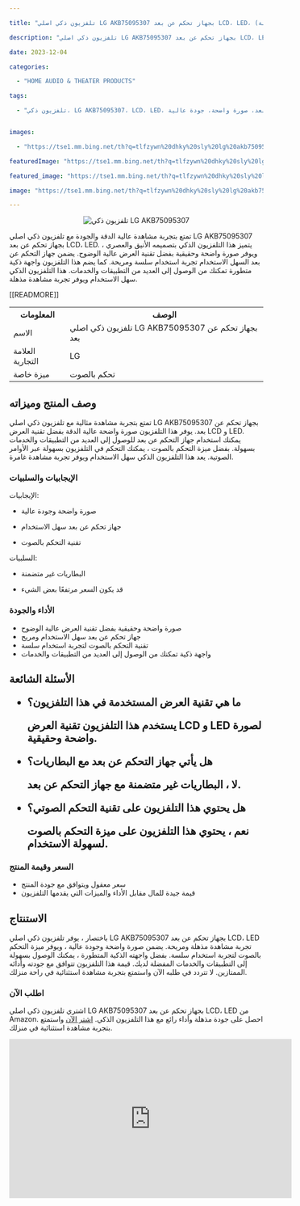 ---
title: "تلفزيون ذكي اصلي LG AKB75095307 بجهاز تحكم عن بعد LCD، LED، تلفزيون ذكي (البطاريات غير متضمنة)"
description: "تلفزيون ذكي اصلي LG AKB75095307 بجهاز تحكم عن بعد LCD، LED، التحكم بالصوت، البطاريات غير متضمنة"
date: 2023-12-04
categories:
  - "HOME AUDIO & THEATER PRODUCTS"
tags:
  - "تلفزيون ذكي، LG AKB75095307، LCD، LED، تحكم عن بعد، صورة واضحة، جودة عالية"

images:
  - "https://tse1.mm.bing.net/th?q=tlfzywn%20dhky%20sly%20lg%20akb75095307%20bjhz%20thkm%20n%20b%20d%20lcd%20led%20tlfzywn%20dhky%20lbtryt%20gyr%20mtdmn%20kode%20asin%20b07hr21cd5%20tag%20indrajaya%2020"
featuredImage: "https://tse1.mm.bing.net/th?q=tlfzywn%20dhky%20sly%20lg%20akb75095307%20bjhz%20thkm%20n%20b%20d%20lcd%20led%20tlfzywn%20dhky%20lbtryt%20gyr%20mtdmn%20kode%20asin%20b07hr21cd5%20tag%20indrajaya%2020"
featured_image: "https://tse1.mm.bing.net/th?q=tlfzywn%20dhky%20sly%20lg%20akb75095307%20bjhz%20thkm%20n%20b%20d%20lcd%20led%20tlfzywn%20dhky%20lbtryt%20gyr%20mtdmn%20kode%20asin%20b07hr21cd5%20tag%20indrajaya%2020"
image: "https://tse1.mm.bing.net/th?q=tlfzywn%20dhky%20sly%20lg%20akb75095307%20bjhz%20thkm%20n%20b%20d%20lcd%20led%20tlfzywn%20dhky%20lbtryt%20gyr%20mtdmn%20kode%20asin%20b07hr21cd5%20tag%20indrajaya%2020"
---

<source/>

<center>

<img alt="تلفزيون ذكي LG AKB75095307" src="https://tse1.mm.bing.net/th?q=image+تلفزيون+ذكي+اصلي+LG+AKB75095307+بجهاز+تحكم+عن+بعد+LCD،+LED،+تلفزيون+ذكي+(البطاريات+غير+متضمنة)+(KODE+ASIN=B07HR21CD5,+TAG=indrajaya-20)"/>

</center>

<p>تمتع بتجربة مشاهدة عالية الدقة والجودة مع تلفزيون ذكي اصلي LG AKB75095307 بجهاز تحكم عن بعد LCD، LED. يتميز هذا التلفزيون الذكي بتصميمه الأنيق والعصري ، ويوفر صورة واضحة وحقيقية بفضل تقنية العرض عالية الوضوح. يضمن جهاز التحكم عن بعد السهل الاستخدام تجربة استخدام سلسة ومريحة. كما يضم هذا التلفزيون واجهة ذكية متطورة تمكنك من الوصول إلى العديد من التطبيقات والخدمات. هذا التلفزيون الذكي سهل الاستخدام ويوفر تجربة مشاهدة مذهلة. </p>

<table>

<tr>

<th>المعلومات</th>

<th>الوصف</th>

</tr>

<tr>

<td>الاسم</td>

<td>تلفزيون ذكي اصلي LG AKB75095307 بجهاز تحكم عن بعد</td>

</tr>

<tr>

<td>العلامة التجارية</td>

<td>LG</td>

 [[READMORE]] 



</tr>

<tr>

<td>ميزة خاصة</td>

<td>تحكم بالصوت</td>

</tr>

</table>

<h2>وصف المنتج وميزاته</h2>

<p>تمتع بتجربة مشاهدة مثالية مع تلفزيون ذكي اصلي LG AKB75095307 بجهاز تحكم عن بعد. يوفر هذا التلفزيون صورة واضحة عالية الدقة بفضل تقنية العرض LCD و LED. يمكنك استخدام جهاز التحكم عن بعد للوصول إلى العديد من التطبيقات والخدمات بسهولة. بفضل ميزة التحكم بالصوت ، يمكنك التحكم في التلفزيون بسهولة عبر الأوامر الصوتية. يعد هذا التلفزيون الذكي سهل الاستخدام ويوفر تجربة مشاهدة غامرة.</p>

<h3>الإيجابيات والسلبيات</h3>

<p>الإيجابيات:<br/>

- صورة واضحة وجودة عالية<br/>

- جهاز تحكم عن بعد سهل الاستخدام<br/>

- تقنية التحكم بالصوت<br/>

السلبيات:<br/>

- البطاريات غير متضمنة<br/>

- قد يكون السعر مرتفعًا بعض الشيء</p>

<h3>الأداء والجودة</h3>

<ul>

<li>صورة واضحة وحقيقية بفضل تقنية العرض عالية الوضوح</li>

<li>جهاز تحكم عن بعد سهل الاستخدام ومريح</li>

<li>تقنية التحكم بالصوت لتجربة استخدام سلسة</li>

<li>واجهة ذكية تمكنك من الوصول إلى العديد من التطبيقات والخدمات</li>

</ul>

<h2>الأسئلة الشائعة

<ul>

<li>ما هي تقنية العرض المستخدمة في هذا التلفزيون؟</li>

<p>يستخدم هذا التلفزيون تقنية العرض LCD و LED لصورة واضحة وحقيقية.</p>

<li>هل يأتي جهاز التحكم عن بعد مع البطاريات؟</li>

<p>لا ، البطاريات غير متضمنة مع جهاز التحكم عن بعد.</p>

<li>هل يحتوي هذا التلفزيون على تقنية التحكم الصوتي؟</li>

<p>نعم ، يحتوي هذا التلفزيون على ميزة التحكم بالصوت لسهولة الاستخدام.</p>

</ul>

<h3>السعر وقيمة المنتج</h3>

<ul>

<li>سعر معقول ويتوافق مع جودة المنتج</li>

<li>قيمة جيدة للمال مقابل الأداء والميزات التي يقدمها التلفزيون</li>

</ul>

<h2>الاستنتاج</h2>

<p>باختصار ، يوفر تلفزيون ذكي اصلي LG AKB75095307 بجهاز تحكم عن بعد LCD، LED تجربة مشاهدة مذهلة ومريحة. يضمن صورة واضحة وجودة عالية ، ويوفر ميزة التحكم بالصوت لتجربة استخدام سلسة. بفضل واجهته الذكية المتطورة ، يمكنك الوصول بسهولة إلى التطبيقات والخدمات المفضلة لديك. قيمة هذا التلفزيون تتوافق مع جودته وأدائه الممتازين. لا تتردد في طلبه الآن واستمتع بتجربة مشاهدة استثنائية في راحة منزلك.</p>

<h3>اطلب الآن</h3>

<p>اشتري تلفزيون ذكي اصلي LG AKB75095307 بجهاز تحكم عن بعد LCD، LED من Amazon. احصل على جودة مذهلة وأداء رائع مع هذا التلفزيون الذكي. <a href="https://www.amazon.com/dp/B07HR21CD5/?tag=indrajaya-20">اشتر الآن</a> واستمتع بتجربة مشاهدة استثنائية في منزلك.</p>

</h2>

<iframe width="560" height="315" src="https://www.youtube.com/embed/abaJcRuTU1o" title="تلفزيون ذكي اصلي Lg Akb75095307 بجهاز تحكم عن بعد Lcd، Led، تلفزيون ذكي (البطاريات غير متضمنة) (Kode Asin=B07Hr21Cd5, Tag=Indrajaya-20)" frameborder="0" allow="accelerometer; autoplay; clipboard-write; encrypted-media; gyroscope; picture-in-picture; web-share" allowfullscreen></iframe>
